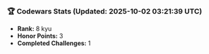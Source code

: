 ### 🏆 Codewars Stats (Updated: 2025-10-02 03:21:39 UTC)

- **Rank:** 8 kyu
- **Honor Points:** 3
- **Completed Challenges:** 1
